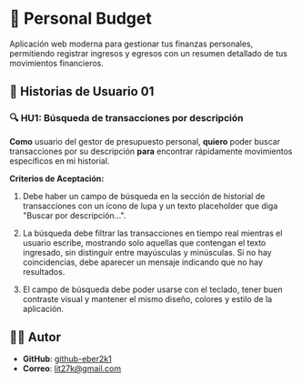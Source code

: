 # 📌 Personal Budget

Aplicación web moderna para gestionar tus finanzas personales, permitiendo registrar ingresos y egresos con un resumen detallado de tus movimientos financieros.

## 📝 Historias de Usuario 01

### 🔍 HU1: Búsqueda de transacciones por descripción

**Como** usuario del gestor de presupuesto personal, **quiero** poder buscar transacciones por su descripción **para** encontrar rápidamente movimientos específicos en mi historial.

**Criterios de Aceptación:**
1. Debe haber un campo de búsqueda en la sección de historial de transacciones con un ícono de lupa y un texto placeholder que diga "Buscar por descripción...".

2. La búsqueda debe filtrar las transacciones en tiempo real mientras el usuario escribe, mostrando solo aquellas que contengan el texto ingresado, sin distinguir entre mayúsculas y minúsculas. Si no hay coincidencias, debe aparecer un mensaje indicando que no hay resultados.

3. El campo de búsqueda debe poder usarse con el teclado, tener buen contraste visual y mantener el mismo diseño, colores y estilo de la aplicación.

## 🧑‍💻 Autor
- **GitHub**: [github-eber2k1](https://github.com/eber2k1)  
- **Correo**: lit27k@gmail.com